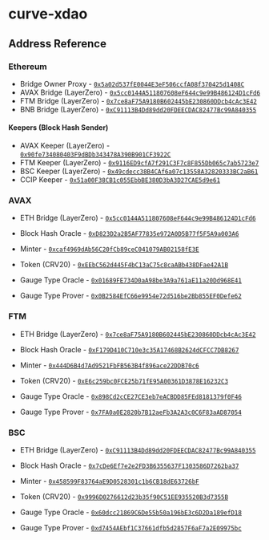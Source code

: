 # curve-xdao

## Address Reference

### Ethereum

- Bridge Owner Proxy - [`0x5a02d537fE0044E3eF506ccfA08f370425d1408C`](https://etherscan.io/address/0x5a02d537fE0044E3eF506ccfA08f370425d1408C#code)
- AVAX Bridge (LayerZero) - [`0x5cc0144A511807608eF644c9e99B486124D1cFd6`](https://etherscan.io/address/0x5cc0144A511807608eF644c9e99B486124D1cFd6#code)
- FTM Bridge (LayerZero) - [`0x7ce8aF75A9180B602445bE230860DDcb4cAc3E42`](https://etherscan.io/address/0x7ce8aF75A9180B602445bE230860DDcb4cAc3E42#code)
- BNB Bridge (LayerZero) - [`0xC91113B4Dd89dd20FDEECDAC82477Bc99A840355`](https://etherscan.io/address/0xC91113B4Dd89dd20FDEECDAC82477Bc99A840355#code)

#### Keepers (Block Hash Sender)

- AVAX Keeper (LayerZero) - [`0x90fe734080403F9dBDb343478A390B901CF3922C`](https://etherscan.io/address/0x90fe734080403F9dBDb343478A390B901CF3922C#code)
- FTM Keeper (LayerZero) - [`0x9116ED9cfA7f291C3F7c8F855Db065c7ab5723e7`](https://etherscan.io/address/0x9116ED9cfA7f291C3F7c8F855Db065c7ab5723e7#code)
- BSC Keeper (LayerZero) - [`0x49cdecc38B4CAf6a07c13558A32820333BC2aB61`](https://etherscan.io/address/0x49cdecc38B4CAf6a07c13558A32820333BC2aB61#code)
- CCIP Keeper - [`0x51a00F38CB1c055EbbBE380D3bA3D27CAE5d9e61`](https://etherscan.io/address/0x51a00F38CB1c055EbbBE380D3bA3D27CAE5d9e61#code)

### AVAX

- ETH Bridge (LayerZero) - [`0x5cc0144A511807608eF644c9e99B486124D1cFd6`](https://snowtrace.io/address/0x5cc0144A511807608eF644c9e99B486124D1cFd6#code)

- Block Hash Oracle - [`0xD823D2a2B5AF77835e972A0D5B77f5F5A9a003A6`](https://snowtrace.io/address/0xD823D2a2B5AF77835e972A0D5B77f5F5A9a003A6#code)
- Minter - [`0xcaf4969dAb56C20fCb89ceC041079AB02158fE3E`](https://snowtrace.io/address/0xcaf4969dAb56C20fCb89ceC041079AB02158fE3E#code)
- Token (CRV20) - [`0xEEbC562d445F4bC13aC75c8caABb438DFae42A1B`](https://snowtrace.io/address/0xEEbC562d445F4bC13aC75c8caABb438DFae42A1B#code)
- Gauge Type Oracle - [`0x01689FE734D0aA98be3A9a761aE11a20Dd968E41`](https://snowtrace.io/address/0x01689FE734D0aA98be3A9a761aE11a20Dd968E41#code)
- Gauge Type Prover - [`0x0B2584EfC66e9954e72d516be2Bb855EF0Defe62`](https://snowtrace.io/address/0x0B2584EfC66e9954e72d516be2Bb855EF0Defe62#code)

### FTM

- ETH Bridge (LayerZero) - [`0x7ce8aF75A9180B602445bE230860DDcb4cAc3E42`](https://ftmscan.com/address/0x7ce8aF75A9180B602445bE230860DDcb4cAc3E42#code)

- Block Hash Oracle - [`0xF179D410C710e3c35A17468B2624dCFCC7DB8267`](https://ftmscan.com/address/0xF179D410C710e3c35A17468B2624dCFCC7DB8267#code)
- Minter - [`0x444D6B4d7Ad9521FbFB563B4f896ace22DDB70c6`](https://ftmscan.com/address/0x444D6B4d7Ad9521FbFB563B4f896ace22DDB70c6#code)
- Token (CRV20) - [`0xE6c259bc0FCE25b71fE95A00361D3878E16232C3`](https://ftmscan.com/address/0xE6c259bc0FCE25b71fE95A00361D3878E16232C3#code)
- Gauge Type Oracle - [`0x898Cd2cCE27CE3eb7eACBDD85FEd8181379f0F46`](https://ftmscan.com/address/0x898Cd2cCE27CE3eb7eACBDD85FEd8181379f0F46#code)
- Gauge Type Prover - [`0x7FA0a0E2820b7B12aeFb3A2A3c0C6F83aAD87054`](https://ftmscan.com/address/0x7FA0a0E2820b7B12aeFb3A2A3c0C6F83aAD87054#code)

### BSC

- ETH Bridge (LayerZero) - [`0xC91113B4Dd89dd20FDEECDAC82477Bc99A840355`](https://bscscan.com/address/0xC91113B4Dd89dd20FDEECDAC82477Bc99A840355#code)

- Block Hash Oracle - [`0x7cDe6Ef7e2e2FD3B6355637F1303586D7262ba37`](https://bscscan.com/address/0x7cDe6Ef7e2e2FD3B6355637F1303586D7262ba37#code)
- Minter - [`0x458599F83764aE9D0528301c1b6CB18dE63726bF`](https://bscscan.com/address/0x458599F83764aE9D0528301c1b6CB18dE63726bF#code)
- Token (CRV20) - [`0x9996D0276612d23b35f90C51EE935520B3d7355B`](https://bscscan.com/address/0x9996D0276612d23b35f90C51EE935520B3d7355B#code)
- Gauge Type Oracle - [`0x60dcc21869C6De55b50a196bE3c6D2Da189efD18`](https://bscscan.com/address/0x60dcc21869C6De55b50a196bE3c6D2Da189efD18#code)
- Gauge Type Prover - [`0xd7454AEbf1C37661dfb5d2857F6aF7a2E09975bc`](https://bscscan.com/address/0xd7454AEbf1C37661dfb5d2857F6aF7a2E09975bc#code)
